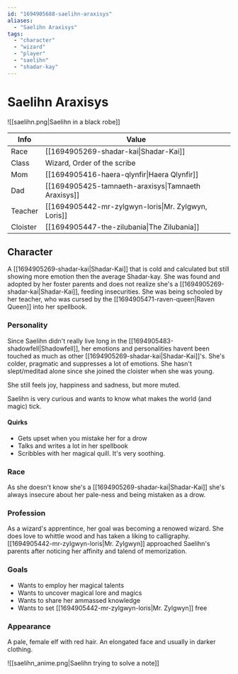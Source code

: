 ```yaml
---
id: "1694905688-saelihn-araxisys"
aliases:
  - "Saelihn Araxisys"
tags:
  - "character"
  - "wizard"
  - "player"
  - "saelihn"
  - "shadar-kay"
---
```


# Saelihn Araxisys

![[saelihn.png|Saelihn in a black robe]]

| Info     | Value                                               |
| ----     | -----                                               |
| Race     | [[1694905269-shadar-kai\|Shadar-Kai]]               |
| Class    | Wizard, Order of the scribe                         |
| Mom      | [[1694905416-haera-qlynfir\|Haera Qlynfir]]         |
| Dad      | [[1694905425-tamnaeth-araxisys\|Tamnaeth Araxisys]] |
| Teacher  | [[1694905442-mr-zylgwyn-loris\|Mr. Zylgwyn, Loris]] |
| Cloister | [[1694905447-the-zilubania\|The Zilubania]]         |

## Character

A [[1694905269-shadar-kai|Shadar-Kai]] that is cold and calculated but still showing more emotion then the average Shadar-kay. She was found and adopted by her foster parents and does not realize she's a [[1694905269-shadar-kai|Shadar-Kai]], feeding insecurities. She was being schooled by her teacher, who was cursed by the [[1694905471-raven-queen|Raven Queen]] into her spellbook.

### Personality

Since Saelihn didn't really live long in the [[1694905483-shadowfell|Shadowfell]], her emotions and personalities havent been touched as much as other [[1694905269-shadar-kai|Shadar-Kai]]'s. She's colder, pragmatic and suppresses a lot of emotions. She hasn't slept/meditad alone since she joined the cloister when she was young.

She still feels joy, happiness and sadness, but more muted.

Saelihn is very curious and wants to know what makes the world (and magic) tick.

#### Quirks

* Gets upset when you mistake her for a drow
* Talks and writes a lot in her spellbook
* Scribbles with her magical quill. It's very soothing.

### Race

As she doesn't know she's a [[1694905269-shadar-kai|Shadar-Kai]] she's always insecure about her pale-ness and being mistaken as a drow.

### Profession

As a wizard's apprentince, her goal was becoming a renowed wizard. She does love to whittle wood and has taken a liking to calligraphy. 
[[1694905442-mr-zylgwyn-loris|Mr. Zylgwyn]] approached Saelihn's parents after noticing her affinity and talend of memorization.

### Goals

* Wants to employ her magical talents 
* Wants to uncover magical lore and magics
* Wants to share her ammassed knowledge
* Wants to set [[1694905442-mr-zylgwyn-loris|Mr. Zylgwyn]] free

### Appearance

A pale, female elf with red hair. An elongated face and usually in darker clothing.

![[saelihn_anime.png|Saelihn trying to solve a note]]
